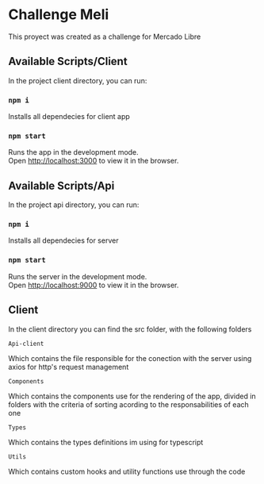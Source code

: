 # Challenge Meli

This proyect was created as a challenge for Mercado Libre

## Available Scripts/Client

In the project client directory, you can run:

### `npm i`

Installs all dependecies for client app

### `npm start`

Runs the app in the development mode.\
Open [http://localhost:3000](http://localhost:3000) to view it in the browser.


## Available Scripts/Api

In the project api directory, you can run:

### `npm i`

Installs all dependecies for server

### `npm start`

Runs the server in the development mode.\
Open [http://localhost:9000](http://localhost:9000) to view it in the browser.



## Client

In the client directory you can find the src folder, with the following folders

`Api-client`

Which contains the file responsible for the conection with the server using axios for http's request management 

`Components`

Which contains the components use for the rendering of the app, divided in folders with the criteria of sorting acording to the responsabilities of each one

`Types`

Which contains the types definitions im using for typescript

`Utils`

Which contains custom hooks and utility functions use through the code
